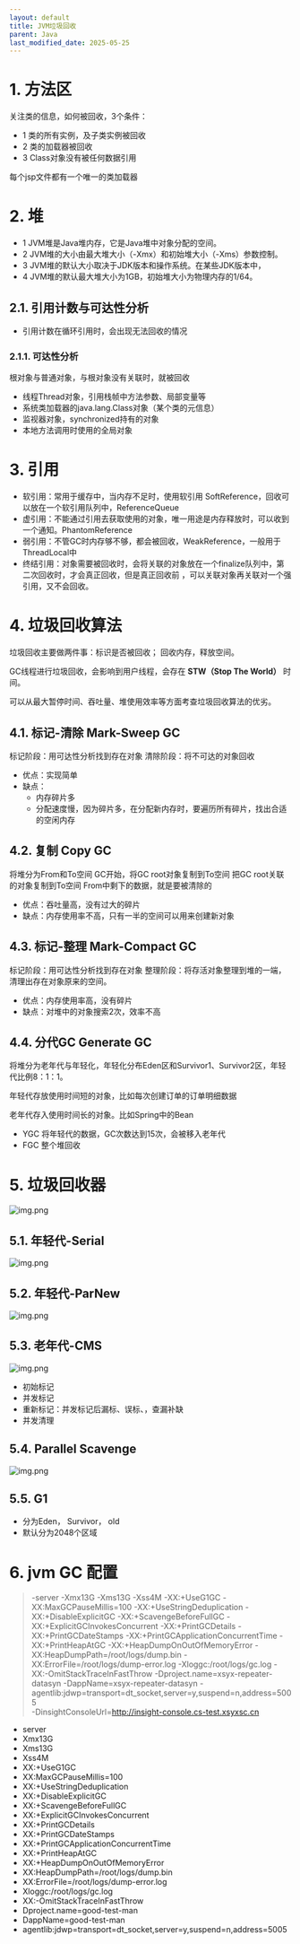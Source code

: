 ```yaml
---
layout: default
title: JVM垃圾回收
parent: Java
last_modified_date: 2025-05-25
---
```


# 1. 方法区

关注类的信息，如何被回收，3个条件：

- 1 类的所有实例，及子类实例被回收
- 2 类的加载器被回收
- 3 Class对象没有被任何数据引用

每个jsp文件都有一个唯一的类加载器

# 2. 堆

- 1 JVM堆是Java堆内存，它是Java堆中对象分配的空间。
- 2 JVM堆的大小由最大堆大小（-Xmx）和初始堆大小（-Xms）参数控制。
- 3 JVM堆的默认大小取决于JDK版本和操作系统。在某些JDK版本中，
- 4 JVM堆的默认最大堆大小为1GB，初始堆大小为物理内存的1/64。

## 2.1. 引用计数与可达性分析

- 引用计数在循环引用时，会出现无法回收的情况

### 2.1.1. 可达性分析

根对象与普通对象，与根对象没有关联时，就被回收

- 线程Thread对象，引用栈帧中方法参数、局部变量等
- 系统类加载器的java.lang.Class对象（某个类的元信息）
- 监视器对象，synchronized持有的对象
- 本地方法调用时使用的全局对象

# 3. 引用

- 软引用：常用于缓存中，当内存不足时，使用软引用 SoftReference，回收可以放在一个软引用队列中，ReferenceQueue
- 虚引用：不能通过引用去获取使用的对象，唯一用途是内存释放时，可以收到一个通知。PhantomReference
- 弱引用：不管GC时内存够不够，都会被回收，WeakReference，一般用于ThreadLocal中
- 终结引用：对象需要被回收时，会将关联的对象放在一个finalize队列中，第二次回收时，才会真正回收，但是真正回收前
  ，可以关联对象再关联对一个强引用，又不会回收。

# 4. 垃圾回收算法

垃圾回收主要做两件事：标识是否被回收； 回收内存，释放空间。

GC线程进行垃圾回收，会影响到用户线程，会存在 **STW（Stop The World）** 时间。

可以从最大暂停时间、吞吐量、堆使用效率等方面考查垃圾回收算法的优劣。

## 4.1. 标记-清除 Mark-Sweep GC

标记阶段：用可达性分析找到存在对象
清除阶段：将不可达的对象回收

- 优点：实现简单
- 缺点：
    - 内存碎片多
    - 分配速度慢，因为碎片多，在分配新内存时，要遍历所有碎片，找出合适的空闲内存

## 4.2. 复制 Copy GC

将堆分为From和To空间
GC开始，将GC root对象复制到To空间
把GC root关联的对象复制到To空间
From中剩下的数据，就是要被清除的

- 优点：吞吐量高，没有过大的碎片
- 缺点：内存使用率不高，只有一半的空间可以用来创建新对象

## 4.3. 标记-整理 Mark-Compact GC
标记阶段：用可达性分析找到存在对象
整理阶段：将存活对象整理到堆的一端，清理出存在对象原来的空间。

- 优点：内存使用率高，没有碎片
- 缺点：对堆中的对象搜索2次，效率不高


## 4.4. 分代GC Generate GC
将堆分为老年代与年轻化，年轻化分布Eden区和Survivor1、Survivor2区，年轻代比例8：1：1。

年轻代存放使用时间短的对象，比如每次创建订单的订单明细数据

老年代存入使用时间长的对象。比如Spring中的Bean

- YGC 将年轻代的数据，GC次数达到15次，会被移入老年代
- FGC 整个堆回收

# 5. 垃圾回收器

![img.png](img/gc_tool.png)

## 5.1. 年轻代-Serial

![img.png](img/gc_serial.png)


## 5.2. 年轻代-ParNew

![img.png](img/gc_parnew.png)


## 5.3. 老年代-CMS
![img.png](img/gc_cms.png)

- 初始标记
- 并发标记
- 重新标记：并发标记后漏标、误标、，查漏补缺
- 并发清理

## 5.4. Parallel Scavenge

![img.png](img/gc_parallel.png)

## 5.5. G1
- 分为Eden， Survivor， old
- 默认分为2048个区域


# 6. jvm GC 配置

> -server -Xmx13G -Xms13G -Xss4M -XX:+UseG1GC -XX:MaxGCPauseMillis=100 -XX:+UseStringDeduplication
-XX:+DisableExplicitGC -XX:+ScavengeBeforeFullGC -XX:+ExplicitGCInvokesConcurrent -XX:+PrintGCDetails
-XX:+PrintGCDateStamps -XX:+PrintGCApplicationConcurrentTime -XX:+PrintHeapAtGC -XX:+HeapDumpOnOutOfMemoryError
-XX:HeapDumpPath=/root/logs/dump.bin -XX:ErrorFile=/root/logs/dump-error.log
-Xloggc:/root/logs/gc.log -XX:-OmitStackTraceInFastThrow -Dproject.name=xsyx-repeater-datasyn
-DappName=xsyx-repeater-datasyn -agentlib:jdwp=transport=dt_socket,server=y,suspend=n,address=5005  
-DinsightConsoleUrl=http://insight-console.cs-test.xsyxsc.cn

 - server 
 - Xmx13G 
 - Xms13G 
 - Xss4M 
 - XX:+UseG1GC 
 - XX:MaxGCPauseMillis=100 
 - XX:+UseStringDeduplication
 - XX:+DisableExplicitGC 
 - XX:+ScavengeBeforeFullGC 
 - XX:+ExplicitGCInvokesConcurrent 
 - XX:+PrintGCDetails
 - XX:+PrintGCDateStamps 
 - XX:+PrintGCApplicationConcurrentTime 
 - XX:+PrintHeapAtGC 
 - XX:+HeapDumpOnOutOfMemoryError
 - XX:HeapDumpPath=/root/logs/dump.bin 
 - XX:ErrorFile=/root/logs/dump-error.log
 - Xloggc:/root/logs/gc.log 
 - XX:-OmitStackTraceInFastThrow 
 - Dproject.name=good-test-man
 - DappName=good-test-man 
 - agentlib:jdwp=transport=dt_socket,server=y,suspend=n,address=5005  